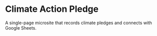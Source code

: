 # Climate Action Pledge
A single-page microsite that records climate pledges and connects with Google Sheets.
